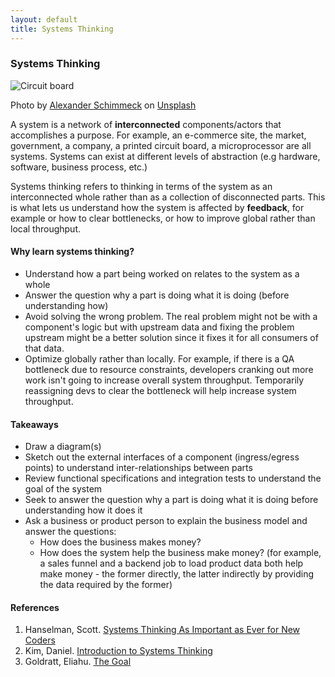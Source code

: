```yaml
---
layout: default
title: Systems Thinking
---
```


### Systems Thinking

![Circuit board](../../../images/systems-thinking-alexander-schimmeck.jpg)

<span class="credit">Photo by <a href="https://unsplash.com/@alschim?utm_source=unsplash&amp;utm_medium=referral&amp;utm_content=creditCopyText">Alexander Schimmeck</a> on <a href="https://unsplash.com/s/photos/printed-circuit-board?utm_source=unsplash&amp;utm_medium=referral&amp;utm_content=creditCopyText">Unsplash</a></span>

A system is a network of __interconnected__ components/actors that accomplishes a purpose.
For example, an e-commerce site, the market, government, a company, a printed circuit board, a microprocessor are all systems. Systems can exist at different levels of abstraction (e.g hardware, software, business process, etc.)

Systems thinking refers to thinking in terms of the system as an interconnected whole rather than as a collection of disconnected parts.
This is what lets us understand how the system is affected by **feedback**, for example or how to clear bottlenecks, or how to improve global rather than local throughput. 

#### Why learn systems thinking?
- Understand how a part being worked on relates to the system as a whole
- Answer the question why a part is doing what it is doing (before understanding how)
- Avoid solving the wrong problem. The real problem might not be with a component's logic but with upstream data and fixing the problem upstream might be a better solution since it fixes it for all consumers of that data. 
- Optimize globally rather than locally. For example, if there is a QA bottleneck due to resource constraints, developers cranking out more work isn't going to increase overall system throughput. Temporarily reassigning devs to clear the bottleneck will help increase system throughput.

#### Takeaways
- Draw a diagram(s)
- Sketch out the external interfaces of a component (ingress/egress points) to understand inter-relationships between parts
- Review functional specifications and integration tests to understand the goal of the system
- Seek to answer the question why a part is doing what it is doing before understanding how it does it
- Ask a business or product person to explain the business model and answer the questions:
    - How does the business makes money?
    - How does the system help the business make money? (for example, a sales funnel and a backend job to load product data both help make money - the former directly, the latter indirectly by providing the data required by the former)

#### References
1. Hanselman, Scott. [Systems Thinking As Important as Ever for New Coders](https://www.hanselman.com/blog/systems-thinking-as-important-as-ever-for-new-coders)
2. Kim, Daniel. [Introduction to Systems Thinking](https://thesystemsthinker.com/introduction-to-systems-thinking/)
3. Goldratt, Eliahu. [The Goal](https://www.amazon.com/Goal-Process-Ongoing-Improvement/dp/0884271951)
